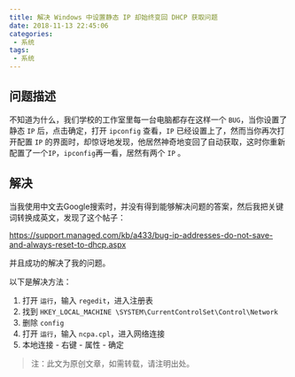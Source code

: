 ```yaml
---
title: 解决 Windows 中设置静态 IP 却始终变回 DHCP 获取问题
date: 2018-11-13 22:45:06
categories:
 - 系统
tags:
 - 系统
---
```


## 问题描述

不知道为什么，我们学校的工作室里每一台电脑都存在这样一个 `BUG`，当你设置了静态 `IP` 后，点击确定，打开 `ipconfig` 查看，`IP` 已经设置上了，然而当你再次打开配置 `IP` 的界面时，却惊讶地发现，他居然神奇地变回了自动获取，这时你重新配置了一个`IP`，`ipconfig`再一看，居然有两个 `IP` 。

## 解决

当我使用中文去Google搜索时，并没有得到能够解决问题的答案，然后我把关键词转换成英文，发现了这个帖子：

https://support.managed.com/kb/a433/bug-ip-addresses-do-not-save-and-always-reset-to-dhcp.aspx

并且成功的解决了我的问题。

以下是解决方法：

1. 打开 `运行`，输入 `regedit`，进入注册表
2. 找到 `HKEY_LOCAL_MACHINE \SYSTEM\CurrentControlSet\Control\Network`
3. 删除 `config`
4. 打开 `运行`，输入 `ncpa.cpl`，进入网络连接
5. 本地连接 - 右键 - 属性 - 确定

> 注：此文为原创文章，如需转载，请注明出处。